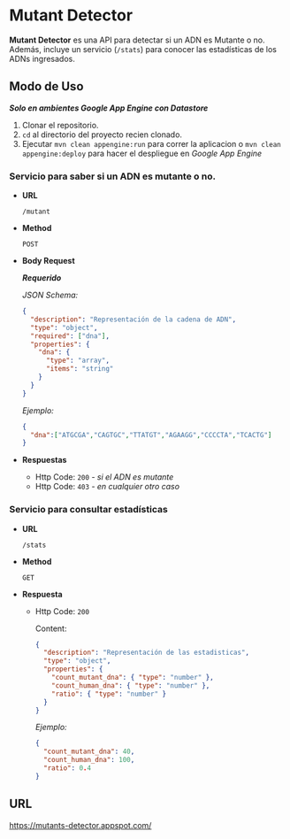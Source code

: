 # Mutant Detector

**Mutant Detector** es una API para detectar si un ADN es Mutante o no. Además, incluye un servicio (`/stats`) para conocer las estadísticas de los ADNs ingresados.

## Modo de Uso

***Solo en ambientes Google App Engine con Datastore***
1. Clonar el repositorio.
2. `cd` al directorio del proyecto recien clonado.
3. Ejecutar `mvn clean appengine:run` para correr la aplicacion o `mvn clean appengine:deploy` para hacer el despliegue en *Google App Engine*

### Servicio para saber si un ADN es mutante o no.

* **URL**
  
  `/mutant`
  
* **Method**

  `POST`
  
* **Body Request**

  ***Requerido***

  *JSON Schema:*
	
  ```json
  {
    "description": "Representación de la cadena de ADN",
    "type": "object",
    "required": ["dna"],
    "properties": {
      "dna": {
        "type": "array",
        "items": "string"
      } 
    }
  }
  ```

  *Ejemplo:*
  
  ```json
  {
    "dna":["ATGCGA","CAGTGC","TTATGT","AGAAGG","CCCCTA","TCACTG"]
  }
  ```


* **Respuestas**

    * Http Code: `200`    *- si el ADN es mutante*
    * Http Code: `403`    *- en cualquier otro caso*


### Servicio para consultar estadísticas

* **URL**
  
  `/stats`
  
* **Method**

  `GET`
  
* **Respuesta**

    * Http Code: `200`
    
      Content: 
      
      ```json
      {
        "description": "Representación de las estadisticas",
        "type": "object",
        "properties": {
          "count_mutant_dna": { "type": "number" },
          "count_human_dna": { "type": "number" },
          "ratio": { "type": "number" }
        }
      }
      ```
     
      *Ejemplo:*
  
      ```json
      {
        "count_mutant_dna": 40,
        "count_human_dna": 100,
        "ratio": 0.4
      }
      ```
     
## URL

  <https://mutants-detector.appspot.com/>

